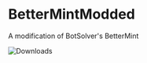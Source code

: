# BetterMintModded
A modification of BotSolver's BetterMint

![Downloads](https://img.shields.io/github/downloads/BarioIsCoding/BetterMintModded/total?style=for-the-badge)
